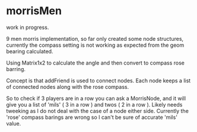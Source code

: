 # morrisMen
work in progress.

9 men morris implementation, so far only created some node structures, currently the compass setting is not working as expected from the geom bearing calculated.

Using Matrix1x2 to calculate the angle and then convert to compass rose barring.

Concept is that addFriend is used to connect nodes. Each node keeps a list of connected nodes along with the rose compass.

So to check if 3 players are in a row you can ask a MorrisNode, and it will give you a list of 'mils' ( 3 in a row ) and twos ( 2 in a row ). Likely needs tweeking as I do not deal with the case of a node either side. Currently the 'rose' compass barings are wrong so I can't be sure of accurate 'mils' value.
